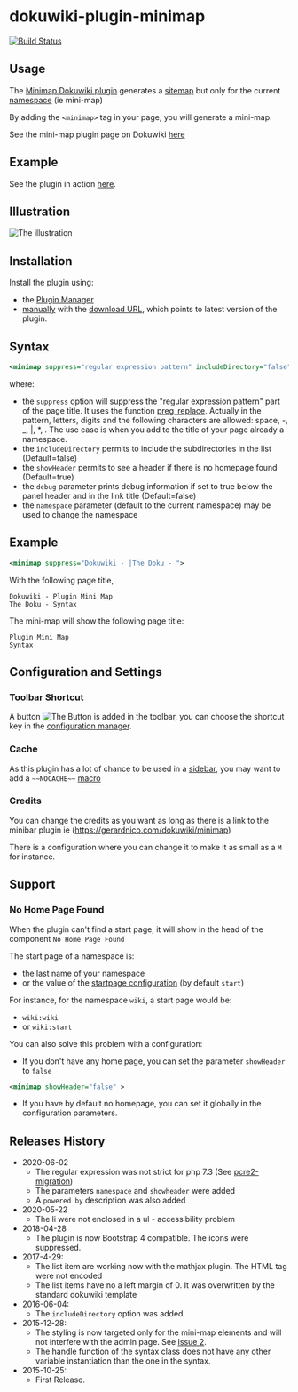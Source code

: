 # dokuwiki-plugin-minimap

[![Build Status](https://travis-ci.com/gerardnico/dokuwiki-plugin-minimap.svg?branch=master)](https://travis-ci.com/gerardnico/dokuwiki-plugin-minimap)

## Usage

The [Minimap Dokuwiki plugin](https://www.dokuwiki.org/plugin:minimap) generates a [sitemap](https://www.dokuwiki.org/index_sitemap?do=index) but only for the current [namespace](https://www.dokuwiki.org/namespaces) (ie mini-map)

By adding the `<minimap>` tag in your page, you will generate a mini-map.

See the mini-map plugin page on Dokuwiki [here](https://www.dokuwiki.org/plugin:minimap)

## Example

See the plugin in action [here](http://gerardnico.com/dokuwiki/minimap).

## Illustration

![The illustration](https://github.com/gerardnico/dokuwiki-plugin-minimap/blob/master/images/minimap_plugin_illustration.png "MiniMap Illustration")

## Installation

Install the plugin using:

  * the [Plugin Manager](https://www.dokuwiki.org/plugin:plugin)
  * [manually](https://www.dokuwiki.org/plugin:Plugins) with the [download URL](http://github.com/gerardnico/dokuwiki-plugin-minimap/zipball/master), which points to latest version of the plugin.


## Syntax

```xml
<minimap suppress="regular expression pattern" includeDirectory="false" debug="false" showHeader="true" namespace="another:name:space">
```

where:

  * the `suppress` option will suppress the "regular expression pattern" part of the page title. It uses the function [preg_replace](http://php.net/manual/en/function.preg-replace.php). Actually in the pattern, letters, digits and the following characters are allowed: space, -, _, |, *, .
The use case is when you add to the title of your page already a namespace.
  * the `includeDirectory` permits to include the subdirectories in the list (Default=false)
  * the `showHeader` permits to see a header if there is no homepage found (Default=true)
  * the `debug` parameter prints debug information if set to true below the panel header and in the link title (Default=false)
  * the `namespace` parameter (default to the current namespace) may be used to change the namespace

## Example

```xml
<minimap suppress="Dokuwiki - |The Doku - ">
```

With the following page title,
```
Dokuwiki - Plugin Mini Map
The Doku - Syntax
```
The mini-map will show the following page title:
```
Plugin Mini Map
Syntax
```

## Configuration and Settings

### Toolbar Shortcut
A button ![The Button](https://github.com/gerardnico/dokuwiki-plugin-minimap/blob/master/images/minimap.png "MiniMap Button") is added in the toolbar, you can choose the shortcut key in the [configuration manager](https://www.dokuwiki.org/plugin:config).

### Cache
As this plugin has a lot of chance to be used in a [sidebar](https://www.dokuwiki.org/faq:sidebar), you may want to add a `~~NOCACHE~~` [macro](https://www.dokuwiki.org/wiki:syntax#control_macros)

### Credits

You can change the credits as you want as long as there is a link to the minibar plugin ie (https://gerardnico.com/dokuwiki/minimap)

There is a configuration where you can change it to make it as small as a `M` for instance.

## Support

### No Home Page Found

When the plugin can't find a start page, it will show in the head of the component `No Home Page Found`

The start page of a namespace is:

  * the last name of your namespace
  * or the value of the [startpage configuration](https://www.dokuwiki.org/config:startpage) (by default `start`)

For instance, for the namespace `wiki`, a start page would be:

  * `wiki:wiki`
  * or `wiki:start`


You can also solve this problem with a configuration: 

  * If you don't have any home page, you can set the parameter `showHeader` to `false`
```xml
<minimap showHeader="false" >
```
  * If you have by default no homepage, you can set it globally in the configuration parameters.


## Releases History
  * 2020-06-02
    * The regular expression was not strict for php 7.3 (See [pcre2-migration](https://wiki.php.net/rfc/pcre2-migration))
    * The parameters `namespace` and `showheader` were added
    * A `powered by` description was also added
  * 2020-05-22
    * The li were not enclosed in a ul - accessibility problem
  * 2018-04-28
     * The plugin is now Bootstrap 4 compatible. The icons were suppressed. 
  * 2017-4-29:
     * The list item are working now with the mathjax plugin. The HTML tag were not encoded
     * The list items have no a left margin of 0. It was overwritten by the standard dokuwiki template
  * 2016-06-04:
     * The `includeDirectory` option was added.
  * 2015-12-28:
     * The styling is now targeted only for the mini-map elements and will not interfere with the admin page. See [Issue 2](https://github.com/gerardnico/dokuwiki-plugin-minimap/issues/2).
     * The handle function of the syntax class does not have any other variable instantiation than the one in the syntax.
  * 2015-10-25:
     * First Release.

